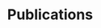 ---
title: Publications
cms_exclude: true

# # View.
# #   1 = List
# #   2 = Compact
# #   3 = Card
# #   4 = Citation
view: card

# Optional header image (relative to `static/media/` folder).
header:
  caption: ""
  image: ""
---